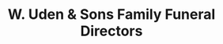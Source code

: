 ---
title: "W. Uden & Sons Family Funeral Directors"
url: /camberwell/w-uden-and-sons-family-funeral-directors/
shop: funeral directors
---